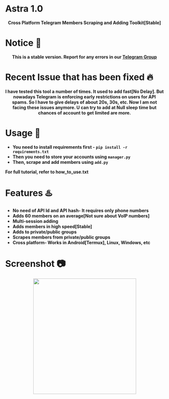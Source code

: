 # Astra 1.0
<p align='center'><b>Cross Platform Telegram Members Scraping and Adding Toolkit[Stable]</b></p>

# Notice 📣

<p align='center'><b> This is a stable version. Report for any errors in our <a href='https://telegram.me/Techmedies_Hub'> Telegram Group </a>
  </p>

# Recent Issue that has been fixed 🔥

<p align='center'> I have tested this tool a number of times. It used to add fast[No Delay]. But nowadays Telegram is enforcing early restrictions on users
  for API spams. So I have to give delays of about 20s, 30s, etc. Now I am not facing these issues anymore. U can try to add at Null sleep time but chances of account
  to get limited are more.
  </p>

# Usage 🧰

* You need to install requirements first - `pip install -r requirements.txt`
* Then you need to store your accounts using `manager.py`
* Then, scrape and add members using `add.py`

<b> For full tutorial, refer to how_to_use.txt </b>

# Features ♨️

* No need of API Id and API hash- It requires only phone numbers
* Adds 60 members on an average[Not sure about VoIP numbers]
* Multi-session adding 
* Adds members in high speed[Stable]
* Adds to private/public groups
* Scrapes members from private/public groups
* Cross platform- Works in Android[Termux], Linux, Windows, etc

# Screenshot 📷
<p align='center'><img src='https://github.com/Cryptonian007/Astra/blob/main/img/img1.jpg' width='327' height='368.5'></p>
